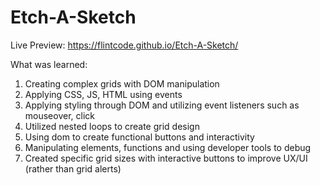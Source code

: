 # Etch-A-Sketch

Live Preview: https://flintcode.github.io/Etch-A-Sketch/

What was learned:
1. Creating complex grids with DOM manipulation
2. Applying CSS, JS, HTML using events 
3. Applying styling through DOM and utilizing event listeners such as mouseover, click
4. Utilized nested loops to create grid design
5. Using dom to create functional buttons and interactivity 
6. Manipulating elements, functions and using developer tools to debug 
7. Created specific grid sizes  with interactive buttons to improve UX/UI (rather than grid alerts)
